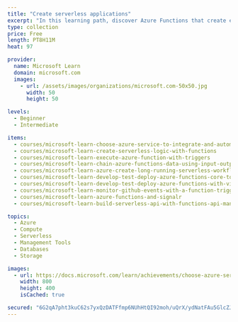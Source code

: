 ```yaml
---
title: "Create serverless applications"
excerpt: "In this learning path, discover Azure Functions that create event-driven, compute-on-demand systems using server-side logic to build serverless architectures."
type: collection
price: Free
length: PT8H11M
heat: 97

provider:
  name: Microsoft Learn
  domain: microsoft.com
  images:
    - url: /assets/images/organizations/microsoft.com-50x50.jpg
      width: 50
      height: 50

levels:
  - Beginner
  - Intermediate

items:
  - courses/microsoft-learn-choose-azure-service-to-integrate-and-automate-business-processes
  - courses/microsoft-learn-create-serverless-logic-with-functions
  - courses/microsoft-learn-execute-azure-function-with-triggers
  - courses/microsoft-learn-chain-azure-functions-data-using-input-output-bindings
  - courses/microsoft-learn-azure-create-long-running-serverless-workflow-with-durable-functions
  - courses/microsoft-learn-develop-test-deploy-azure-functions-core-tools
  - courses/microsoft-learn-develop-test-deploy-azure-functions-with-visual-studio
  - courses/microsoft-learn-monitor-github-events-with-a-function-triggered-by-a-webhook
  - courses/microsoft-learn-azure-functions-and-signalr
  - courses/microsoft-learn-build-serverless-api-with-functions-api-management

topics:
  - Azure
  - Compute
  - Serverless
  - Management Tools
  - Databases
  - Storage

images:
  - url: https://docs.microsoft.com/learn/achievements/choose-azure-service-to-integrate-and-automate-business-processes-social.png
    width: 800
    height: 400
    isCached: true

secured: "6G2qA7pht3kuC62s7yxQzDATFfmp6NUhHtQI92moh/uQrX/ydNatFAu5GlcZJWUMoCb3T+DbWXTopOD1vAYnT2sJwlr+QFUfBEWsCBifREi8Ys8NxFgiiDL48LGaL8aOyJv1jgZEzJgdbwX+4SHmGcXPnnWUA9HuhJarhnW/6OPkjUgavsfN66iBWGS6tASN6Enq5WChBzHzryVhK5FyqJQSQgtBVWsq6npKT3BhUOGxc15Sifhuk7+PaQQiYKrpHkZi2mw6HJQ9ETVlzepzTh353yN5hWuJ1PwxYCLf0dJxBe6kURrBgnscNzAgEJUixVvOwNF9LgBN+fgy1hW1npu1NRscHv3I3ty1nAEIwkU=;mslZK5kQMYIicrKTuX4Diw=="
---
```


